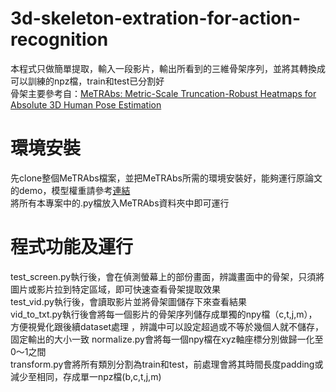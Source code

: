 # 3d-skeleton-extration-for-action-recognition
本程式只做簡單提取，輸入一段影片，輸出所看到的三維骨架序列，並將其轉換成可以訓練的npz檔，train和test已分割好  
骨架主要參考自：[MeTRAbs: Metric-Scale Truncation-Robust Heatmaps for Absolute 3D Human Pose Estimation](https://github.com/isarandi/metrabs?tab=readme-ov-file#metrabs-absolute-3d-human-pose-estimator)  
# 環境安裝
先clone整個MeTRAbs檔案，並把MeTRAbs所需的環境安裝好，能夠運行原論文的demo，模型權重請參考[連結](https://omnomnom.vision.rwth-aachen.de/data/metrabs/)  
將所有本專案中的.py檔放入MeTRAbs資料夾中即可運行
# 程式功能及運行
test_screen.py執行後，會在偵測螢幕上的部份畫面，辨識畫面中的骨架，只須將圖片或影片拉到特定區域，即可快速查看骨架提取效果    
test_vid.py執行後，會讀取影片並將骨架圖儲存下來查看結果  
vid_to_txt.py執行後會將每一個影片的骨架序列儲存成單獨的npy檔（c,t,j,m），方便視覺化跟後續dataset處理 ，辨識中可以設定超過或不等於幾個人就不儲存，固定輸出的大小一致 
normalize.py會將每一個npy檔在xyz軸座標分別做歸一化至0～1之間  
transform.py會將所有類別分割為train和test，前處理會將其時間長度padding或減少至相同，存成單一npz檔(b,c,t,j,m)  
